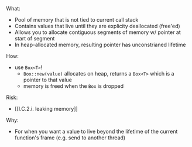 What:
- Pool of memory that is not tied to current call stack
- Contains values that live until they are explicity deallocated (free'ed)
- Allows you to allocate contiguous segments of memory w/ pointer at start of segment
- In heap-allocated memory, resulting pointer has unconstrianed lifetime

How:
- use `Box<T>`!
	- `Box::new(value)` allocates on heap, returns a `Box<T>` which is a pointer to that value
	- memory is freed when the `Box` is dropped

Risk:
- [[I.C.2.i. leaking memory]]

Why:
- For when you want a value to live beyond the lifetime of the current function's frame (e.g. send to another thread)